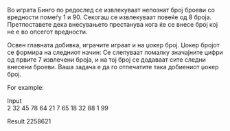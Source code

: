 Во играта Бинго по редослед се извлекуваат непознат број броеви со вредности помеѓу 1 и 90. Секогаш се извлекуваат повеќе од 8 броја. Претпоставете дека внесувањето престанува кога ќе се внесе број кој не е во опсегот вредности.

Освен главната добивка, играчите играат и на џокер број. Џокер бројот се формира на следниот начин: Се слепуваат помалку значајните цифри од првите 7 извлечени броја, и на тој број се додаваат сите следни внесени броеви. Ваша задача е да го отпечатите така добиениот џокер број.

For example:

Input	
2 32 45 78 64 21 7 65 18 32 88 1 99

Result
2258621